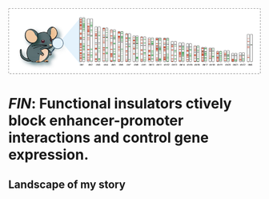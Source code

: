 
<img src="docs/source/_static/FIN.png" alt="FIN result" width="896"/>

# ***FIN***: Functional insulators ctively block enhancer-promoter interactions and control gene expression.


## Landscape of my story


